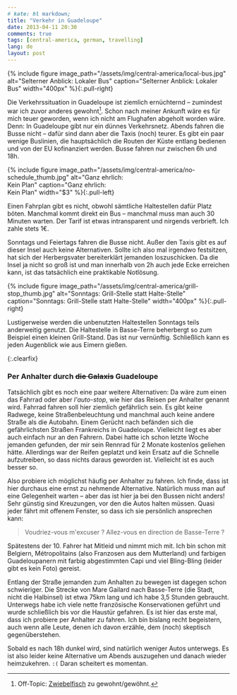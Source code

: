 ```yaml
---
# kate: hl markdown;
title: "Verkehr in Guadeloupe"
date: 2013-04-11 20:30
comments: true
tags: [central-america, german, travelling]
lang: de
layout: post
---
```


{% include figure image_path="/assets/img/central-america/local-bus.jpg" alt="Selterner Anblick: Lokaler Bus" caption="Selterner Anblick: Lokaler Bus" width="400px" %}{:.pull-right}

Die Verkehrssituation in Guadeloupe ist ziemlich ernüchternd – zumindest war ich
zuvor anderes gewohnt[^1]. Schon nach meiner Ankunft wäre es für mich teuer geworden,
wenn ich nicht am Flughafen abgeholt worden wäre. Denn: In Guadeloupe gibt nur
ein dünnes Verkehrsnetz. Abends fahren die Busse nicht – dafür sind dann aber die
Taxis (noch) teurer. Es gibt ein paar wenige Buslinien, die hauptsächlich die Routen
der Küste entlang bedienen und von der EU kofinanziert werden. Busse fahren nur zwischen
6h und 18h.

<!-- more -->


{% include figure image_path="/assets/img/central-america/no-schedule_thumb.jpg" alt="Ganz ehrlich: <br/> Kein Plan" caption="Ganz ehrlich: <br/> Kein Plan" width="$3" %}{:.pull-left}

Einen Fahrplan gibt es nicht, obwohl sämtliche Haltestellen dafür Platz böten.
Manchmal kommt direkt ein Bus – manchmal muss man auch 30 Minuten warten. Der Tarif ist
etwas intransparent und nirgends verbrieft. Ich zahle stets 1€.

Sonntags und Feiertags fahren die Busse nicht. Außer den Taxis gibt es auf dieser Insel
auch keine Alternativen. Sollte ich also mal irgendwo festsitzen, hat sich der
Herbergsvater bereiterklärt jemanden loszuschicken. Da die Insel ja nicht so groß ist und
man innerhalb von 2h auch jede Ecke erreichen kann, ist das tatsächlich eine praktikable
Notlösung.

{% include figure image_path="/assets/img/central-america/grill-stop_thumb.jpg" alt="Sonntags: Grill-Stelle statt Halte-Stelle" caption="Sonntags: Grill-Stelle statt Halte-Stelle" width="400px" %}{:.pull-right}

Lustigerweise werden die unbenutzten Haltestellen Sonntags teils anderweitig genutzt.
Die Haltestelle in Basse-Terre beherbergt so zum Beispiel einen kleinen Grill-Stand.
Das ist nur vernünftig. Schließlich kann es jeden Augenblick wie aus Eimern gießen.


{:.clearfix}

### Per Anhalter durch <strike>die Galaxis</strike> Guadeloupe

Tatsächlich gibt es noch eine paar weitere Alternativen: Da wäre zum einen das Fahrrad
oder aber *l'auto-stop*, wie hier das Reisen per Anhalter genannt wird. Fahrrad fahren
soll hier ziemlich gefährlich sein. Es gibt keine Radwege, keine Straßenbeleuchtung
und manchmal auch keine andere Straße als die Autobahn. Einem Gerücht nach befänden sich
die gefährlichsten Straßen Frankreichs in Guadeloupe. Vielleicht liegt es aber auch
einfach nur an den Fahrern. Dabei hatte ich schon letzte Woche jemanden gefunden, der
mir sein Rennrad für 2 Monate kostenlos geliehen hätte. Allerdings war der Reifen
geplatzt und kein Ersatz auf die Schnelle aufzutreiben, so dass nichts daraus geworden
ist. Vielleicht ist es auch besser so.

Also probiere ich möglichst häufig per Anhalter zu fahren. Ich finde, dass ist hier
durchaus eine ernst zu nehmende Alternative. Natürlich muss man auf eine Gelegenheit
warten – aber das ist hier ja bei den Bussen nicht anders! Sehr günstig sind Kreuzungen,
vor den die Autos halten müssen. Quasi jeder fährt mit offenem Fenster, so dass ich
sie persönlich ansprechen kann:

> Voudriez-vous m'excuser ? Allez-vous en direction de Basse-Terre ?

Spätestens der 10. Fahrer hat Mitleid und nimmt mich mit. Ich bin schon mit
Belgiern, Métropolitains (also Franzosen aus dem Mutterland) und farbigen Guadeloupanern
mit farbig abgestimmten Capi und viel Bling-Bling (leider gibt es kein Foto) gereist.

Entlang der Straße jemanden zum Anhalten zu bewegen ist dagegen schon schwieriger.
Die Strecke von Mare Gailard nach Basse-Terre (die Stadt, nicht die Halbinsel)
ist etwa 75km lang und ich habe 3,5 Stunden gebraucht. Unterwegs habe ich viele
nette französische Konservationen geführt und wurde schließlich bis vor die Haustür
gefahren. Es ist hier das erste mal, dass ich probiere per Anhalter zu fahren. Ich bin
bislang recht begeistern, auch wenn alle Leute, denen ich davon erzähle, dem (noch)
skeptisch gegenüberstehen.

Sobald es nach 18h dunkel wird, sind natürlich weniger Autos unterwegs. Es ist
also leider keine Alternative um Abends auszugehen und danach wieder
heimzukehren. `:(` Daran scheitert es momentan.

[^1]: Off-Topic: [Zwiebelfisch](http://www.spiegel.de/kultur/zwiebelfisch/zwiebelfisch-abc-gewoehnt-gewohnt-a-314582.html) zu gewohnt/gewöhnt.
